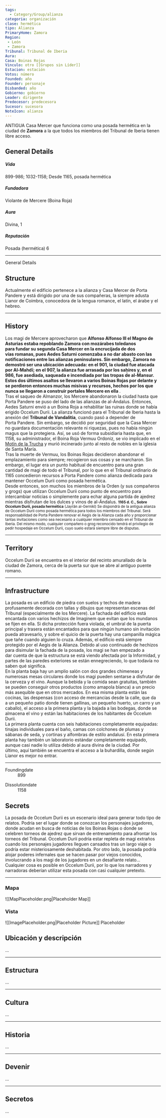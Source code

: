 ```yaml
---
tags:
  - Category/Group/alianza
categoria: organización
clase: hermética
tipo: Alianza
PrimaryHome: Zamora 
Region:
 - León 
 - Zamora 
Tribunal: Tribunal de Iberia 
Aura: 
Casa: Boinas Rojas 
Vinculo: otro [[Grupos sin Líder]]
Estacion: estación
Votos: número
Founded: año
Founder: personaje
Disbanded: año
Gobierno: gobierno
Leader: dirigente
Predecesor: predecesora
Sucesor: sucesora
NoteIcon: alianza
---
```


 <section class="wa-section main-content"><p><span class="dropcap">A</span>NTIGUA Casa Mercer que funciona como una posada hermética en la ciudad de <strong class="article-unlinked">Zamora</strong> a la que todos los miembros del <span class="article-link article-explorer-link entity-link wa-link" data-article-privacy="public" data-article-id="933f985a-d7d5-4144-b52f-5f13892169b9" data-template-type="organization" data-article="933f985a-d7d5-4144-b52f-5f13892169b9">Tribunal de Iberia</span> tienen libre acceso.</p></section>  <section data-section-id="sidepanelcontent" class="wa-section public"><h2>General Details</h2>
<p></p><h5>Vida</h5>
899-986; 1032-1158; Desde 1165, posada hermética
<h5>Fundadora</h5>
Violante de Mercere (Boina Roja)
<h5>Aura</h5>
Divina, 1
<h5>Reputación</h5>
Posada (hermética) 6<p></p><hr /></section><section data-section-id="sidebarcontentbottom" class="wa-section public"><dl><dt>General Details</dt><dd>	

</dd></dl></section><section data-section-id="structure" class="wa-section public"><h2>Structure</h2>
<p>Actualmente el edificio pertenece a la alianza y Casa Mercer de Porta Pandere y está dirigido por una de sus compañeras, la siempre adusta Lianor de Coímbra, conocedora de la lengua romance, el latín, el árabe y el hebreo.</p><hr /></section><section data-section-id="history" class="wa-section public"><h2>History</h2>
<p>Los magi de Mercere aprovecharon que <strong class="article-unlinked">Alfonso <strong class="article-unlinked">Alfonso III el Magno</strong> de Asturias estaba repoblando Zamora con mozárabes toledanos para fundar su segunda Casa Mercer en la encrucijada de dos vías romanas, pues <span class="article-link article-explorer-link entity-link wa-link" data-article-privacy="public" data-article-id="ac82d47e-2aad-4710-b6a2-05cd1861a3c6" data-template-type="organization" data-article="ac82d47e-2aad-4710-b6a2-05cd1861a3c6">Aedes Saturni</span> comenzaba a no dar abasto con las notificaciones entre las alianzas peninsulares. Sin embargo, Zamora no demostró ser una ubicación adecuada: en el 901, la ciudad fue atacada por Al-Mahdī; en el 907, la alianza fue arrasada por los saḥires y, en el 986, fue asediada, saqueada e incendiada por las tropas de al-Mansur. Estos dos últimos asaltos se llevaron a varios Boinas Rojas por delante y se perdieron entonces muchas misivas y recursos, hechos por los que nunca se llegaron a construir portales Mercere en ella </strong>.
<br />Tras el saqueo de Almanzor, los Mercere abandonaron la ciudad hasta que <span data-article-privacy="private" data-article-id="951c5be3-1d68-40cd-8f15-ceb45e0632ae" data-template-type="organization" class="private-article article-unlinked entity-link wa-link">Porta Pandere</span> se puso del lado de las alianzas de al-Ándalus. Entonces, Aedes Saturni envió a un Boina Roja a rehabilitar las ruinas donde se había erigido Occelum Durii. La alianza funcionó para el Tribunal de Iberia hasta la anexión del <strong class="article-unlinked">Tribunal de Vandalitia</strong>, cuando pasó a depender de Porta Pandere. Sin embargo, se decidió por seguridad que la Casa Mercer no guardara documentación relevante ni riquezas, pues no había ningún magus que la protegiera. Así, se usó de forma subsidiaria hasta que, en 1158, su administrador, el Boina Roja Vermuu Ordoniz, se vio implicado en el <a class="history-link" data-history="766f3ab2-e0b0-4b98-b93a-581a4528728e" href="/w/europa-mythica-montedemo/h/766f3ab2-e0b0-4b98-b93a-581a4528728e">Motín de la Trucha</a> y murió incinerado junto al resto de nobles en la iglesia de Santa María.
<br />
Tras la muerte de Vermuu, los Boinas Rojas decidieron abandonar el emplazamiento para siempre; recogieron sus cosas y se marcharon. Sin embargo, el lugar era un punto habitual de encuentro para una gran cantidad de magi de todo el Tribunal, por lo que en el Tribunal ordinario de 1165 concedieron recursos a Porta Pandere como alianza dedicada para mantener Occelum Durii como posada hermética.
<br />
Desde entonces, son muchos los miembros de la Orden (y sus compañeros y grogs) que utilizan Occelum Durii como punto de encuentro para intercambiar noticias o simplemente para echar alguna partida de ajedrez mientras disfrutan de los dulces y vinos de al-Ándalus.
<small><b>1165 d. C., Sobre Occelum Durii, posada hermética</b>
(Jayrān al-Gernikī)
Se dispondrá de la antigua alianza de Occelum Durii
como posada hermética para todos los miembros
del Tribunal. Será responsabilidad de Porta Pandere
renovar el Aegis de la Alianza cada año y proporcionar
tantas invitaciones como sea necesario a cualquier
miembro censado en el Tribunal de Iberia. Del mismo
modo, cualquier compañero o grog reconocido
tendrá el privilegio de pedir hospedaje en Occelum
Durii, cuyo suelo estará siempre libre de disputas.</small></p><hr /></section><section data-section-id="territory" class="wa-section public"><h2>Territory</h2>
<p>Occelum Durii se encuentra en el interior del recinto amurallado de la ciudad de Zamora, cerca de la puerta sur que se abre al antiguo puente romano.</p><hr /></section><section data-section-id="infrastructure" class="wa-section public"><h2>Infrastructure</h2>
<p>La posada es un edificio de piedra con suelos y techos de madera profusamente decorada con tallas y dibujos que representan escenas del Tribunal (especialmente de los Mercere). La fachada del edificio está encantada con varios hechizos de Imaginem que evitan que los mundanos se fijen en ella. Si dicha protección fuera violada, el umbral de la puerta principal y trasera están encantados para que ningún humano sin invitación pueda atravesarlo, y sobre el quicio de la puerta hay una campanilla mágica que tañe cuando alguien lo cruza. Además, el edificio está siempre protegido por el Aegis de la Alianza. Debido al uso continuado de hechizos para disimular la fachada de la posada, los magi se han empezado a dar cuenta de que la estructura se está viendo afectada por la Informidad, y partes de las paredes exteriores se están ennegreciendo, lo que todavía no saben qué significa.
<br />
En la planta baja hay un amplio salón con dos grandes chimeneas y numerosas mesas circulares donde los magi pueden sentarse a disfrutar de la cerveza y el vino. Aunque la bebida y la comida sean gratuitas, también se pueden conseguir otros productos (como amapola blanca) a un precio más asequible
que en otros mercados. En esa misma planta están las cocinas, las despensas (con acceso de mercancías desde la calle, que da a un pequeño patio donde tienen gallinas, un pequeño huerto, un carro y un caballo), el acceso a la primera planta y la bajada a las bodegas, donde se almacena el vino y están las habitaciones de los habitantes de Occelum Durii.
<br />
La primera planta cuenta con seis habitaciones completamente equipadas: tinajas individuales para el baño, camas con colchones de plumas y sábanas de seda, y cortinas y alfombras de estilo andalusí. En esta primera planta hay también un laboratorio estándar completamente equipado, aunque casi nadie lo utiliza debido al aura divina de la ciudad. Por último, aquí también se encuentra el acceso a la buhardilla, donde según Lianor es mejor no entrar.</p><hr /></section><section data-section-id="foundingDate" class="wa-section public"><dl><dt>Foundingdate</dt><dd>899</dd></dl></section><section data-section-id="dissolutionDate" class="wa-section public"><dl><dt>Dissolutiondate</dt><dd>1158</dd></dl></section>  <section data-section-id="seeded" class="wa-section secret"><h2>Secrets</h2>
<p>La posada de Occelum Durii es un escenario ideal para generar todo tipo de relatos. Podría ser el lugar donde se conozcan los personajes jugadores, donde acudan en busca de noticias de los Boinas Rojas o donde se celebren torneos de ajedrez que sirvan de entrenamiento para afrontar los torneos del Tribunal.
Occelum Durii podría estar repleta de magi extraños cuando los personajes jugadores lleguen cansados tras un largo viaje o podría estar misteriosamente deshabitada.
Por otro lado, la posada podría alojar poderes infernales que se hacen pasar por viejos conocidos, involucrando a los magi de los jugadores en un desafiante relato… Cualquier cosa es posible en Occelum Durii, por lo que los narradores y narradoras deberían utilizar esta posada con casi cualquier pretexto.</p><hr /></section>   

### Mapa
![[MapPlaceholder.png|Placeholder Map]]
### Vista
![[ImagePlaceholder.png|Placeholder Picture]]
Placeholder

## Ubicación y descripción
...
***
## Estructura
...
***
## Cultura
...
***
## Historia
...
***
## Devenir
...
***
## Secretos 
...
